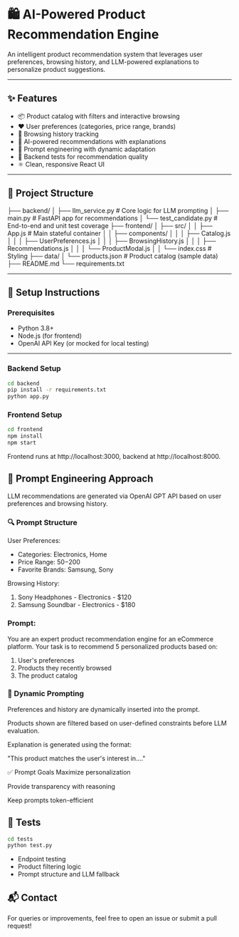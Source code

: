 # 🛍️ AI-Powered Product Recommendation Engine

An intelligent product recommendation system that leverages user preferences, browsing history, and LLM-powered explanations to personalize product suggestions.

---

## ✨ Features

- 📦 Product catalog with filters and interactive browsing
- ❤️ User preferences (categories, price range, brands)
- 📜 Browsing history tracking
- 🤖 AI-powered recommendations with explanations
- 💬 Prompt engineering with dynamic adaptation
- 🧪 Backend tests for recommendation quality
- ⚛️ Clean, responsive React UI

---

## 📁 Project Structure

├── backend/ │ ├── llm_service.py # Core logic for LLM prompting │ ├── main.py # FastAPI app for recommendations │ └── test_candidate.py # End-to-end and unit test coverage ├── frontend/ │ ├── src/ │ │ ├── App.js # Main stateful container │ │ ├── components/ │ │ │ ├── Catalog.js │ │ │ ├── UserPreferences.js │ │ │ ├── BrowsingHistory.js │ │ │ ├── Recommendations.js │ │ │ └── ProductModal.js │ │ └── index.css # Styling ├── data/ │ └── products.json # Product catalog (sample data) ├── README.md └── requirements.txt


---

## 🚀 Setup Instructions

### Prerequisites

- Python 3.8+
- Node.js (for frontend)
- OpenAI API Key (or mocked for local testing)

---

### Backend Setup

```bash
cd backend
pip install -r requirements.txt
python app.py
```

### Frontend Setup
```bash
cd frontend
npm install
npm start
```
Frontend runs at http://localhost:3000, backend at http://localhost:8000.

## 🧠 Prompt Engineering Approach
LLM recommendations are generated via OpenAI GPT API based on user preferences and browsing history.

### 🔍 Prompt Structure
User Preferences:
- Categories: Electronics, Home
- Price Range: $50-$200
- Favorite Brands: Samsung, Sony

Browsing History:
1. Sony Headphones - Electronics - $120
2. Samsung Soundbar - Electronics - $180

### Prompt:
You are an expert product recommendation engine for an eCommerce platform. Your task is to recommend 5 personalized products based on:
1. User's preferences
2. Products they recently browsed
3. The product catalog

### 🧠 Dynamic Prompting
Preferences and history are dynamically inserted into the prompt.

Products shown are filtered based on user-defined constraints before LLM evaluation.

Explanation is generated using the format:

"This product matches the user's interest in...."

✅ Prompt Goals
Maximize personalization

Provide transparency with reasoning

Keep prompts token-efficient

## 🧪 Tests
```bash
cd tests
python test.py
```
- Endpoint testing
- Product filtering logic
- Prompt structure and LLM fallback

## 📬 Contact
For queries or improvements, feel free to open an issue or submit a pull request!
